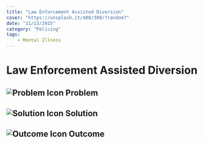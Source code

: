 ```yaml
---
title: "Law Enforcement Assisted Diversion"
cover: "https://unsplash.it/400/300/?random?"
date: "11/13/2015"
category: "Policing"
tags:
    - Mental Illness 
---
```


# Law Enforcement Assisted Diversion

## ![Problem Icon](https://github.com/google/material-design-icons/raw/master/alert/1x_web/ic_error_outline_black_48dp.png "Problem") Problem

## ![Solution Icon](https://github.com/google/material-design-icons/raw/master/action/1x_web/ic_lightbulb_outline_black_48dp.png "Solution") Solution

## ![Outcome Icon](https://github.com/google/material-design-icons/raw/master/action/1x_web/ic_view_list_black_48dp.png "Outcome") Outcome
